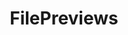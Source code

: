 ---
codehost: https://github.com/https://github.com/filepreviews
logohandle: filepreviewsio
sort: filepreviews
title: FilePreviews
website: https://filepreviews.io/
---